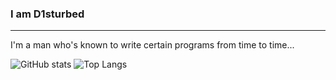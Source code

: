 ### I am D1sturbed

***
I'm a man who's known to write certain programs from time to time...


![GitHub stats](https://github-readme-stats.vercel.app/api?username=D1sturbing&show_icons=true&theme=dark)
![Top Langs](https://github-readme-stats.vercel.app/api/top-langs/?username=D1sturbing&layout=compact)
